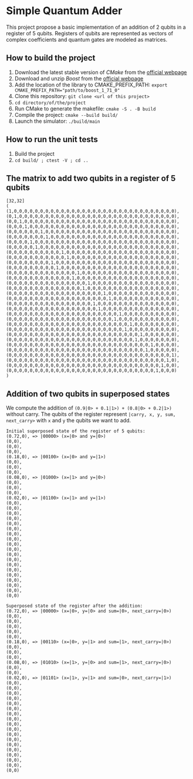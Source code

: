 # Simple Quantum Adder

This project propose a basic implementation of an addition of 2 qubits
in a register of 5 qubits. Registers of qubits are represented as vectors of
complex coefficients and quantum gates are modeled as matrices.

## How to build the project

1. Download the latest stable version of _CMake_ from the [official webpage](https://cmake.org/download/)
1. Download and unzip _Boost_ from the [official webpage](https://www.boost.org/doc/libs/1_71_0/more/getting_started/index.html)
1. Add the location of the library to CMAKE_PREFIX_PATH: `export CMAKE_PREFIX_PATH="path/to/boost_1_71_0"`
1. Clone this repository: `git clone <url of this project>`
1. `cd directory/of/the/project`
1. Run CMake to generate the makefile: `cmake -S . -B build`
1. Compile the project: `cmake --build build/`
1. Launch the simulator: `./build/main`

## How to run the unit tests

1. Build the project
1. `cd build/ ; ctest -V ; cd ..`

## The matrix to add two qubits in a register of 5 qubits

```
[32,32]
(
(1,0,0,0,0,0,0,0,0,0,0,0,0,0,0,0,0,0,0,0,0,0,0,0,0,0,0,0,0,0,0,0),
(0,1,0,0,0,0,0,0,0,0,0,0,0,0,0,0,0,0,0,0,0,0,0,0,0,0,0,0,0,0,0,0),
(0,0,1,0,0,0,0,0,0,0,0,0,0,0,0,0,0,0,0,0,0,0,0,0,0,0,0,0,0,0,0,0),
(0,0,0,1,0,0,0,0,0,0,0,0,0,0,0,0,0,0,0,0,0,0,0,0,0,0,0,0,0,0,0,0),
(0,0,0,0,0,0,1,0,0,0,0,0,0,0,0,0,0,0,0,0,0,0,0,0,0,0,0,0,0,0,0,0),
(0,0,0,0,0,0,0,1,0,0,0,0,0,0,0,0,0,0,0,0,0,0,0,0,0,0,0,0,0,0,0,0),
(0,0,0,0,1,0,0,0,0,0,0,0,0,0,0,0,0,0,0,0,0,0,0,0,0,0,0,0,0,0,0,0),
(0,0,0,0,0,1,0,0,0,0,0,0,0,0,0,0,0,0,0,0,0,0,0,0,0,0,0,0,0,0,0,0),
(0,0,0,0,0,0,0,0,0,0,1,0,0,0,0,0,0,0,0,0,0,0,0,0,0,0,0,0,0,0,0,0),
(0,0,0,0,0,0,0,0,0,0,0,1,0,0,0,0,0,0,0,0,0,0,0,0,0,0,0,0,0,0,0,0),
(0,0,0,0,0,0,0,0,1,0,0,0,0,0,0,0,0,0,0,0,0,0,0,0,0,0,0,0,0,0,0,0),
(0,0,0,0,0,0,0,0,0,1,0,0,0,0,0,0,0,0,0,0,0,0,0,0,0,0,0,0,0,0,0,0),
(0,0,0,0,0,0,0,0,0,0,0,0,0,1,0,0,0,0,0,0,0,0,0,0,0,0,0,0,0,0,0,0),
(0,0,0,0,0,0,0,0,0,0,0,0,1,0,0,0,0,0,0,0,0,0,0,0,0,0,0,0,0,0,0,0),
(0,0,0,0,0,0,0,0,0,0,0,0,0,0,0,1,0,0,0,0,0,0,0,0,0,0,0,0,0,0,0,0),
(0,0,0,0,0,0,0,0,0,0,0,0,0,0,1,0,0,0,0,0,0,0,0,0,0,0,0,0,0,0,0,0),
(0,0,0,0,0,0,0,0,0,0,0,0,0,0,0,0,0,0,1,0,0,0,0,0,0,0,0,0,0,0,0,0),
(0,0,0,0,0,0,0,0,0,0,0,0,0,0,0,0,0,0,0,1,0,0,0,0,0,0,0,0,0,0,0,0),
(0,0,0,0,0,0,0,0,0,0,0,0,0,0,0,0,1,0,0,0,0,0,0,0,0,0,0,0,0,0,0,0),
(0,0,0,0,0,0,0,0,0,0,0,0,0,0,0,0,0,1,0,0,0,0,0,0,0,0,0,0,0,0,0,0),
(0,0,0,0,0,0,0,0,0,0,0,0,0,0,0,0,0,0,0,0,0,1,0,0,0,0,0,0,0,0,0,0),
(0,0,0,0,0,0,0,0,0,0,0,0,0,0,0,0,0,0,0,0,1,0,0,0,0,0,0,0,0,0,0,0),
(0,0,0,0,0,0,0,0,0,0,0,0,0,0,0,0,0,0,0,0,0,0,0,1,0,0,0,0,0,0,0,0),
(0,0,0,0,0,0,0,0,0,0,0,0,0,0,0,0,0,0,0,0,0,0,1,0,0,0,0,0,0,0,0,0),
(0,0,0,0,0,0,0,0,0,0,0,0,0,0,0,0,0,0,0,0,0,0,0,0,0,1,0,0,0,0,0,0),
(0,0,0,0,0,0,0,0,0,0,0,0,0,0,0,0,0,0,0,0,0,0,0,0,1,0,0,0,0,0,0,0),
(0,0,0,0,0,0,0,0,0,0,0,0,0,0,0,0,0,0,0,0,0,0,0,0,0,0,0,1,0,0,0,0),
(0,0,0,0,0,0,0,0,0,0,0,0,0,0,0,0,0,0,0,0,0,0,0,0,0,0,1,0,0,0,0,0),
(0,0,0,0,0,0,0,0,0,0,0,0,0,0,0,0,0,0,0,0,0,0,0,0,0,0,0,0,0,0,0,1),
(0,0,0,0,0,0,0,0,0,0,0,0,0,0,0,0,0,0,0,0,0,0,0,0,0,0,0,0,0,0,1,0),
(0,0,0,0,0,0,0,0,0,0,0,0,0,0,0,0,0,0,0,0,0,0,0,0,0,0,0,0,0,1,0,0),
(0,0,0,0,0,0,0,0,0,0,0,0,0,0,0,0,0,0,0,0,0,0,0,0,0,0,0,0,1,0,0,0)
)
```

## Addition of two qubits in superposed states

We compute the addition of `(0.9|0> + 0.1|1>) + (0.8|0> + 0.2|1>)` without
carry. The qubits of the register represent `|carry, x, y, sum, next_carry>`
with `x` and `y` the qubits we want to add.

```
Initial superposed state of the register of 5 qubits:
(0.72,0), => |00000> (x=|0> and y=|0>)
(0,0),
(0,0),
(0,0),
(0.18,0), => |00100> (x=|0> and y=|1>)
(0,0),
(0,0),
(0,0),
(0.08,0), => |01000> (x=|1> and y=|0>)
(0,0),
(0,0),
(0,0),
(0.02,0), => |01100> (x=|1> and y=|1>)
(0,0),
(0,0),
(0,0),
(0,0),
(0,0),
(0,0),
(0,0),
(0,0),
(0,0),
(0,0),
(0,0),
(0,0),
(0,0),
(0,0),
(0,0),
(0,0),
(0,0),
(0,0),
(0,0)

Superposed state of the register after the addition:
(0.72,0), => |00000> (x=|0>, y=|0> and sum=|0>, next_carry=|0>)
(0,0),
(0,0),
(0,0),
(0,0),
(0,0),
(0.18,0), => |00110> (x=|0>, y=|1> and sum=|1>, next_carry=|0>)
(0,0),
(0,0),
(0,0),
(0.08,0), => |01010> (x=|1>, y=|0> and sum=|1>, next_carry=|0>)
(0,0),
(0,0),
(0.02,0), => |01101> (x=|1>, y=|1> and sum=|0>, next_carry=|1>)
(0,0),
(0,0),
(0,0),
(0,0),
(0,0),
(0,0),
(0,0),
(0,0),
(0,0),
(0,0),
(0,0),
(0,0),
(0,0),
(0,0),
(0,0),
(0,0),
(0,0),
(0,0)
```
